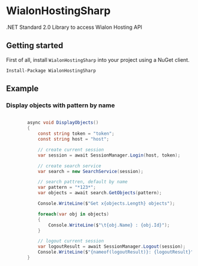 # WialonHostingSharp
.NET Standard 2.0 Library to access Wialon Hosting API

## Getting started

First of all, install `WialonHostingSharp` into your project using a NuGet client.

    Install-Package WialonHostingSharp

## Example

### Display objects with pattern by name

```c#

        async void DisplayObjects()
        {
            const string token = "token";
            const string host = "host";

            // create current session
            var session = await SessionManager.Login(host, token);

            // create search service
            var search = new SearchService(session);

            // search pattren, default by name
            var pattern = "*123*";
            var objects = await search.GetObjects(pattern);

            Console.WriteLine($"Get x{objects.Length} objects");

            foreach(var obj in objects)
            {
                Console.WriteLine($"\t{obj.Name} : {obj.Id}");
            }

            // logout current session
            var logoutResult = await SessionManager.Logout(session);
            Console.WriteLine($"{nameof(logoutResult)}: {logoutResult}");
        }

```